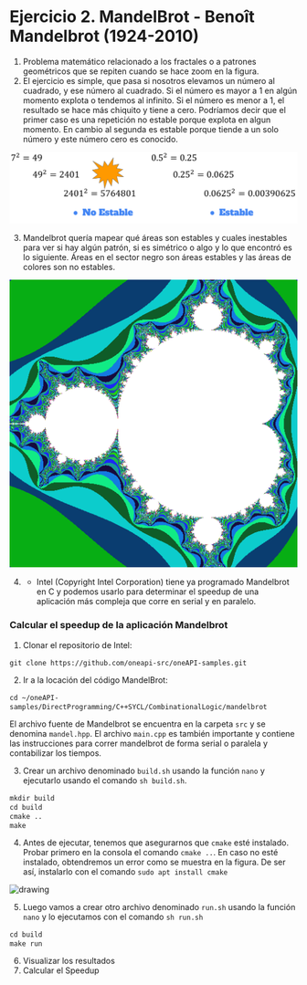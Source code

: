 # Ejercicio 2. MandelBrot - Benoît Mandelbrot (1924-2010)

1. Problema matemático relacionado a los fractales o a patrones geométricos que se repiten cuando se hace zoom en la figura.
2. El ejercicio es simple, que pasa si nosotros elevamos un número al cuadrado, y ese número al cuadrado. Si el número es mayor a 1 en algún momento explota o tendemos al infinito. Si el número es menor a 1, el resultado se hace más chiquito y tiene a cero. Podríamos decir que el primer caso es una repetición no estable porque explota en algun momento. En cambio al segunda es estable porque tiende a un solo número y este número cero es conocido.

<img src="./Figures_teaching/mandelbrot1.png" alt="drawing" width="800"/>

3. Mandelbrot quería mapear qué áreas son estables y cuales inestables para ver si hay algún patrón, si es simétrico o algo y lo que encontró es lo siguiente. Áreas en el sector negro son áreas estables y las áreas de colores son no estables.

<img src="./Figures_teaching/mandelbrot.png" alt="drawing" width="800"/>

4. - Intel (Copyright Intel Corporation) tiene ya programado Mandelbrot en C y podemos usarlo para determinar el speedup de una aplicación más compleja que corre en serial y en paralelo.

### Calcular el speedup de la aplicación Mandelbrot

1. Clonar el repositorio de Intel:

```
git clone https://github.com/oneapi-src/oneAPI-samples.git
```

2. Ir a la locación del código MandelBrot:

```
cd ~/oneAPI-samples/DirectProgramming/C++SYCL/CombinationalLogic/mandelbrot
```

El archivo fuente de Mandelbrot se encuentra en la carpeta `src` y se denomina `mandel.hpp`. El archivo `main.cpp` es también importante y contiene las instrucciones para correr mandelbrot de forma serial o paralela y contabilizar los tiempos.

3. Crear un archivo denominado `build.sh` usando la función `nano` y ejecutarlo usando el comando `sh build.sh`. 

```
mkdir build
cd build
cmake ..
make
```

4. Antes de ejecutar, tenemos que asegurarnos que `cmake` esté instalado. Probar primero en la consola el comando `cmake ..`. En caso no esté instalado, obtendremos un error como se muestra en la figura. De ser así, instalarlo con el comando `sudo apt install cmake`

<img src="./Figures_teaching/Pasted image 20240325114034.png.png" alt="drawing" width="800"/>

5. Luego vamos a crear otro archivo denominado `run.sh` usando la función `nano` y lo ejecutamos con el comando `sh run.sh`

```
cd build
make run
```

6. Visualizar los resultados
7. Calcular el Speedup
